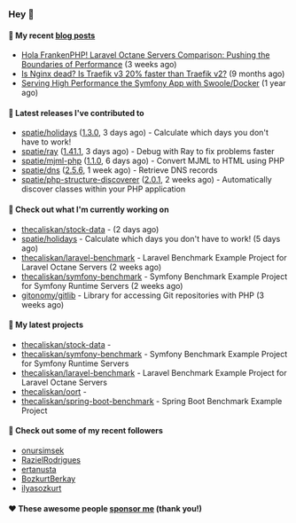 ### Hey 👋

#### 📜 My recent [blog posts](https://caliskanemre.medium.com/)

- [Hola FrankenPHP! Laravel Octane Servers Comparison: Pushing the Boundaries of Performance](https://medium.com/beyn-technology/hola-frankenphp-laravel-octane-servers-comparison-pushing-the-boundaries-of-performance-d3e7ad8e652c?source=rss-cf41ab240584------2) (3 weeks ago)
- [Is Nginx dead? Is Traefik v3 20% faster than Traefik v2?](https://medium.com/beyn-technology/is-nginx-dead-is-traefik-v3-20-faster-than-traefik-v2-f28ffb7eed3e?source=rss-cf41ab240584------2) (9 months ago)
- [Serving High Performance the Symfony App with Swoole/Docker](https://medium.com/beyn-technology/serving-high-performance-the-symfony-app-with-swoole-docker-758d8f176889?source=rss-cf41ab240584------2) (1 year ago)

#### 🔭 Latest releases I've contributed to

- [spatie/holidays](https://github.com/spatie/holidays) ([1.3.0](https://github.com/spatie/holidays/releases/tag/1.3.0), 3 days ago) - Calculate which days you don&#39;t have to work!
- [spatie/ray](https://github.com/spatie/ray) ([1.41.1](https://github.com/spatie/ray/releases/tag/1.41.1), 3 days ago) - Debug with Ray to fix problems faster
- [spatie/mjml-php](https://github.com/spatie/mjml-php) ([1.1.0](https://github.com/spatie/mjml-php/releases/tag/1.1.0), 6 days ago) - Convert MJML to HTML using PHP
- [spatie/dns](https://github.com/spatie/dns) ([2.5.6](https://github.com/spatie/dns/releases/tag/2.5.6), 1 week ago) - Retrieve DNS records
- [spatie/php-structure-discoverer](https://github.com/spatie/php-structure-discoverer) ([2.0.1](https://github.com/spatie/php-structure-discoverer/releases/tag/2.0.1), 2 weeks ago) - Automatically discover classes within your PHP application

#### 👷 Check out what I'm currently working on

- [thecaliskan/stock-data](https://github.com/thecaliskan/stock-data) -  (2 days ago)
- [spatie/holidays](https://github.com/spatie/holidays) - Calculate which days you don&#39;t have to work! (5 days ago)
- [thecaliskan/laravel-benchmark](https://github.com/thecaliskan/laravel-benchmark) - Laravel Benchmark Example Project for Laravel Octane Servers (2 weeks ago)
- [thecaliskan/symfony-benchmark](https://github.com/thecaliskan/symfony-benchmark) - Symfony Benchmark Example Project for Symfony Runtime Servers  (2 weeks ago)
- [gitonomy/gitlib](https://github.com/gitonomy/gitlib) - Library for accessing Git repositories with PHP (3 weeks ago)

#### 🌱 My latest projects

- [thecaliskan/stock-data](https://github.com/thecaliskan/stock-data) - 
- [thecaliskan/symfony-benchmark](https://github.com/thecaliskan/symfony-benchmark) - Symfony Benchmark Example Project for Symfony Runtime Servers 
- [thecaliskan/laravel-benchmark](https://github.com/thecaliskan/laravel-benchmark) - Laravel Benchmark Example Project for Laravel Octane Servers
- [thecaliskan/oort](https://github.com/thecaliskan/oort) - 
- [thecaliskan/spring-boot-benchmark](https://github.com/thecaliskan/spring-boot-benchmark) - Spring Boot Benchmark Example Project

#### 👯 Check out some of my recent followers

- [onursimsek](https://github.com/onursimsek)
- [RazielRodrigues](https://github.com/RazielRodrigues)
- [ertanusta](https://github.com/ertanusta)
- [BozkurtBerkay](https://github.com/BozkurtBerkay)
- [ilyasozkurt](https://github.com/ilyasozkurt)

#### ❤️ These awesome people [sponsor me](https://github.com/sponsors/thecaliskan) (thank you!)

